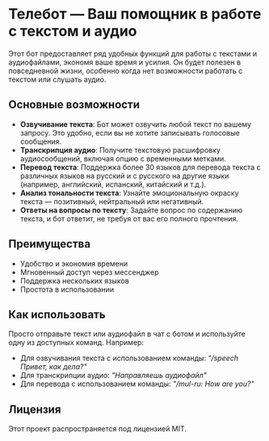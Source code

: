# Телебот — Ваш помощник в работе с текстом и аудио

Этот бот предоставляет ряд удобных функций для работы с текстами и аудиофайлами, экономя ваше время и усилия. Он будет полезен в повседневной жизни, особенно когда нет возможности работать с текстом или слушать аудио.

## Основные возможности

- **Озвучивание текста**: Бот может озвучить любой текст по вашему запросу. Это удобно, если вы не хотите записывать голосовые сообщения.
- **Транскрипция аудио**: Получите текстовую расшифровку аудиосообщений, включая опцию с временными метками.
- **Перевод текста**: Поддержка более 30 языков для перевода текста с различных языков на русский и с русского на другие языки (например, английский, испанский, китайский и т.д.).
- **Анализ тональности текста**: Узнайте эмоциональную окраску текста — позитивный, нейтральный или негативный.
- **Ответы на вопросы по тексту**: Задайте вопрос по содержанию текста, и бот ответит, не требуя от вас его полного прочтения.

## Преимущества

- Удобство и экономия времени
- Мгновенный доступ через мессенджер
- Поддержка нескольких языков
- Простота в использовании

## Как использовать

Просто отправьте текст или аудиофайл в чат с ботом и используйте одну из доступных команд. Например:
- Для озвучивания текста с использованием команды: _"/speech Привет, как дела?"_
- Для транскрипции аудио: _"Направляешь аудиофайл"_
- Для перевода с использованием команды: _"/mul-ru: How are you?"_

## Лицензия

Этот проект распространяется под лицензией MIT.
